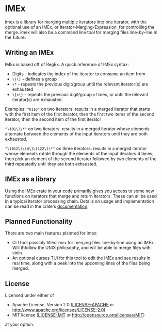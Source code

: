 # IMEx
imex is a library for merging multiple iterators into one iterator, with the
optional use of an IMEx, or Iterator-Merging-Expression, for controlling the
merge. imex will also be a command line tool for merging files line-by-line in
the future.

## Writing an IMEx
IMEx is based off of RegEx. A quick reference of IMEx syntax:
- Digits - indicates the index of the iterator to consume an item from
- `\(\)` - defines a group
- `\*` - repeats the previous digit/group until the relevant iterator\(s\) are
  exhausted
- `\{x\}` - repeats the previous digit/group `x` times, or until the relevant
  iterator\(s\) are exhausted.

Examples: `"0110"` on two iterators: results in a merged iterator that starts
with the first item of the first iterator, then the first two items of the
second iterator, then the second item of the first iterator

`"\(01\)\*"` on two iterators: results in a merged iterator whose elements
alternate between the elements of the input iterators until they are both
exhausted.

`"\(012\)\{4\}\(122\)\*"` on three iterators: results in a merged iterator
whose elements rotate through the elements of the input iterators 4 times, then
pick an element of the second iterator followed by two elements of the third
repeatedly until they are both exhausted.

## IMEx as a library
Using the IMEx crate in your code primarily gives you access to some new
functions on iterators that merge and return iterators. These can all be used
in a typical iterator processing chain. Details on usage and implementation can
be read in the crate's [documentation](https://docs.rs/imex/).

## Planned Functionality
There are two main features planned for imex:
- CLI tool possibly titled `fmex` for merging files line-by-line using an IMEx.
  Will thfollow the UNIX philosophy, and will be able to merge files with
stdin.
- An optional curses TUI for this tool to edit the IMEx and see results in real
  time, along with a peek into the upcoming lines of the files being merged.

## License
Licensed under either of

 * Apache License, Version 2.0
   ([LICENSE-APACHE](LICENSE-APACHE) or http://www.apache.org/licenses/LICENSE-2.0)
 * MIT license
   ([LICENSE-MIT](LICENSE-MIT) or http://opensource.org/licenses/MIT)

at your option.
